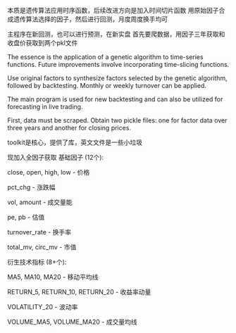 本质是遗传算法应用时序函数，后续改进方向是加入时间切片函数
用原始因子合成遗传算法选择的因子，然后进行回测，月度周度换手均可

主程序在新回测，也可以进行预测，在新实盘
首先要爬数据，用因子三年获取和收盘价获取到两个pkl文件

The essence is the application of a genetic algorithm to time-series functions. Future improvements involve incorporating time-slicing functions.

Use original factors to synthesize factors selected by the genetic algorithm, followed by backtesting. Monthly or weekly turnover can be applied.

The main program is used for new backtesting and can also be utilized for forecasting in live trading.

First, data must be scraped. Obtain two pickle files: one for factor data over three years and another for closing prices.

toolkit是核心，提供了库，英文文件是一些小垃圾

现加入全因子获取
基础因子 (12个):

close, open, high, low - 价格

pct_chg - 涨跌幅

vol, amount - 成交量能

pe, pb - 估值

turnover_rate - 换手率

total_mv, circ_mv - 市值

衍生技术指标 (8+个):

MA5, MA10, MA20 - 移动平均线

RETURN_5, RETURN_10, RETURN_20 - 收益率动量

VOLATILITY_20 - 波动率

VOLUME_MA5, VOLUME_MA20 - 成交量均线

